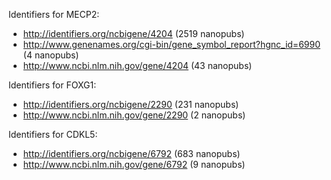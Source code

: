 Identifiers for MECP2:

- http://identifiers.org/ncbigene/4204 (2519 nanopubs)
- http://www.genenames.org/cgi-bin/gene_symbol_report?hgnc_id=6990 (4 nanopubs)
- http://www.ncbi.nlm.nih.gov/gene/4204 (43 nanopubs)

Identifiers for FOXG1:

- http://identifiers.org/ncbigene/2290 (231 nanopubs)
- http://www.ncbi.nlm.nih.gov/gene/2290 (2 nanopubs)

Identifiers for CDKL5:

- http://identifiers.org/ncbigene/6792 (683 nanopubs)
- http://www.ncbi.nlm.nih.gov/gene/6792 (9 nanopubs)
